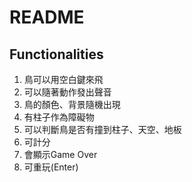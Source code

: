 # README
## Functionalities
1. 鳥可以用空白鍵來飛
2. 可以隨著動作發出聲音
3. 鳥的顏色、背景隨機出現
4. 有柱子作為障礙物
5. 可以判斷鳥是否有撞到柱子、天空、地板
6. 可計分
7. 會顯示Game Over
8. 可重玩(Enter)

